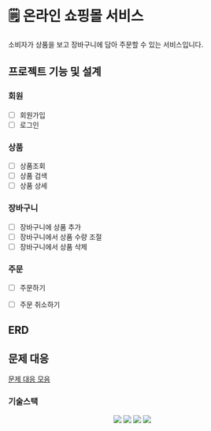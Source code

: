 # 🗒 온라인 쇼핑몰 서비스

소비자가 상품을 보고 장바구니에 담아 주문할 수 있는 서비스입니다.

## 프로젝트 기능 및 설계
### 회원
- [ ] 회원가입
- [ ] 로그인

### 상품
- [ ] 상품조회
- [ ] 상품 검색
- [ ] 상품 상세

### 장바구니
- [ ] 장바구니에 상품 추가
- [ ] 장바구니에서 상품 수량 조절
- [ ] 장바구니에서 상품 삭제

### 주문
- [ ] 주문하기
- [ ] 주문 취소하기


## ERD 


## 문제 대응
[문제 대응 모음]()

### 기술스택
<div align=center> 
  <img src="https://img.shields.io/badge/java-007396?style=for-the-badge&logo=java&logoColor=white"> 
  <img src="https://img.shields.io/badge/spring-6DB33F?style=for-the-badge&logo=spring&logoColor=white"> 
  <img src="https://img.shields.io/badge/mysql-4479A1?style=for-the-badge&logo=mysql&logoColor=white"> 
  <img src="https://img.shields.io/badge/git-F05032?style=for-the-badge&logo=git&logoColor=white">
</div>


